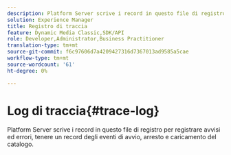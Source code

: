 ```yaml
---
description: Platform Server scrive i record in questo file di registro per registrare avvisi ed errori, tenere un record degli eventi di avvio, arresto e caricamento del catalogo.
solution: Experience Manager
title: Registro di traccia
feature: Dynamic Media Classic,SDK/API
role: Developer,Administrator,Business Practitioner
translation-type: tm+mt
source-git-commit: f6c97606d7a4209427316d7367013ad9585a5cae
workflow-type: tm+mt
source-wordcount: '61'
ht-degree: 0%

---
```



# Log di traccia{#trace-log}

Platform Server scrive i record in questo file di registro per registrare avvisi ed errori, tenere un record degli eventi di avvio, arresto e caricamento del catalogo.

